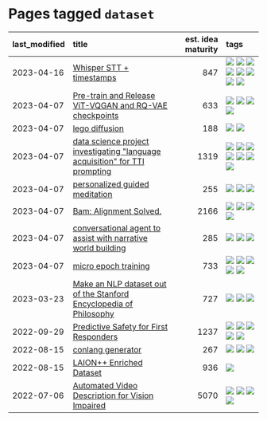 # Pages tagged `dataset`

|last_modified|title|est. idea maturity|tags
|:---|:---|---:|:---|
|2023-04-16|[Whisper STT + timestamps](../whisper-stt-plus-timestamps.md)|847|[![](https://img.shields.io/badge/tag-colab-b7fb0)](../tags/colab.md) [![](https://img.shields.io/badge/tag-dataset-496a1)](../tags/dataset.md) [![](https://img.shields.io/badge/tag-experimental-1043a5)](../tags/experimental.md) [![](https://img.shields.io/badge/tag-meta-98b52b)](../tags/meta.md) [![](https://img.shields.io/badge/tag-prompting-683f3)](../tags/prompting.md) [![](https://img.shields.io/badge/tag-publicgood-a68128)](../tags/publicgood.md) [![](https://img.shields.io/badge/tag-stability-b25b5)](../tags/stability.md) [![](https://img.shields.io/badge/tag-tooling-752fd7)](../tags/tooling.md)|
|2023-04-07|[Pre-train and Release ViT-VQGAN and RQ-VAE checkpoints](../pretrained_vit-vqgan_checkpoints.md)|633|[![](https://img.shields.io/badge/tag-completed-d5ffe)](../tags/completed.md) [![](https://img.shields.io/badge/tag-dataset-496a1)](../tags/dataset.md) [![](https://img.shields.io/badge/tag-prompting-683f3)](../tags/prompting.md) [![](https://img.shields.io/badge/tag-tooling-752fd7)](../tags/tooling.md)|
|2023-04-07|[lego diffusion](../lego-diffusion.md)|188|[![](https://img.shields.io/badge/tag-dataset-496a1)](../tags/dataset.md) [![](https://img.shields.io/badge/tag-experimental-1043a5)](../tags/experimental.md)|
|2023-04-07|[data science project investigating "language acquisition" for TTI prompting](../tti_language_aqcuisition.md)|1319|[![](https://img.shields.io/badge/tag-alignment-35d420)](../tags/alignment.md) [![](https://img.shields.io/badge/tag-dataset-496a1)](../tags/dataset.md) [![](https://img.shields.io/badge/tag-experimental-1043a5)](../tags/experimental.md) [![](https://img.shields.io/badge/tag-prompting-683f3)](../tags/prompting.md) [![](https://img.shields.io/badge/tag-publication-c4fb38)](../tags/publication.md) [![](https://img.shields.io/badge/tag-publicgood-a68128)](../tags/publicgood.md) [![](https://img.shields.io/badge/tag-stability-b25b5)](../tags/stability.md)|
|2023-04-07|[personalized guided meditation](../personalized-guided-meditation.md)|255|[![](https://img.shields.io/badge/tag-dataset-496a1)](../tags/dataset.md) [![](https://img.shields.io/badge/tag-experimental-1043a5)](../tags/experimental.md) [![](https://img.shields.io/badge/tag-prompting-683f3)](../tags/prompting.md)|
|2023-04-07|[Bam: Alignment Solved.](../ezmode_alignment.md)|2166|[![](https://img.shields.io/badge/tag-alignment-35d420)](../tags/alignment.md) [![](https://img.shields.io/badge/tag-dataset-496a1)](../tags/dataset.md) [![](https://img.shields.io/badge/tag-experimental-1043a5)](../tags/experimental.md) [![](https://img.shields.io/badge/tag-meta-98b52b)](../tags/meta.md)|
|2023-04-07|[conversational agent to assist with narrative world building](../world-building-agent.md)|285|[![](https://img.shields.io/badge/tag-dataset-496a1)](../tags/dataset.md) [![](https://img.shields.io/badge/tag-experimental-1043a5)](../tags/experimental.md) [![](https://img.shields.io/badge/tag-prompting-683f3)](../tags/prompting.md)|
|2023-04-07|[micro epoch training](../micro-epoch.md)|733|[![](https://img.shields.io/badge/tag-augmentation-96bcc)](../tags/augmentation.md) [![](https://img.shields.io/badge/tag-dataset-496a1)](../tags/dataset.md) [![](https://img.shields.io/badge/tag-heuristics-77485f)](../tags/heuristics.md) [![](https://img.shields.io/badge/tag-tooling-752fd7)](../tags/tooling.md) [![](https://img.shields.io/badge/tag-training-e839f4)](../tags/training.md)|
|2023-03-23|[Make an NLP dataset out of the Stanford Encyclopedia of Philosophy](../sep_dataset.md)|727|[![](https://img.shields.io/badge/tag-dataset-496a1)](../tags/dataset.md) [![](https://img.shields.io/badge/tag-publication-c4fb38)](../tags/publication.md) [![](https://img.shields.io/badge/tag-wip-9c3a4a)](../tags/wip.md)|
|2022-09-29|[Predictive Safety for First Responders](../safety-officer.md)|1237|[![](https://img.shields.io/badge/tag-completed-d5ffe)](../tags/completed.md) [![](https://img.shields.io/badge/tag-dataset-496a1)](../tags/dataset.md) [![](https://img.shields.io/badge/tag-publication-c4fb38)](../tags/publication.md) [![](https://img.shields.io/badge/tag-publicgood-a68128)](../tags/publicgood.md) [![](https://img.shields.io/badge/tag-wip-9c3a4a)](../tags/wip.md)|
|2022-08-15|[conlang generator](../conlang_lm.md)|267|[![](https://img.shields.io/badge/tag-carp-dd597e)](../tags/carp.md) [![](https://img.shields.io/badge/tag-dataset-496a1)](../tags/dataset.md) [![](https://img.shields.io/badge/tag-experimental-1043a5)](../tags/experimental.md)|
|2022-08-15|[LAION++ Enriched Dataset](../laion-plus-plus.md)|936|[![](https://img.shields.io/badge/tag-dataset-496a1)](../tags/dataset.md)|
|2022-07-06|[Automated Video Description for Vision Impaired](../automated-video-description.md)|5070|[![](https://img.shields.io/badge/tag-accessibility-82d6e)](../tags/accessibility.md) [![](https://img.shields.io/badge/tag-dataset-496a1)](../tags/dataset.md) [![](https://img.shields.io/badge/tag-foundation-cc5ed7)](../tags/foundation.md) [![](https://img.shields.io/badge/tag-publicgood-a68128)](../tags/publicgood.md)|